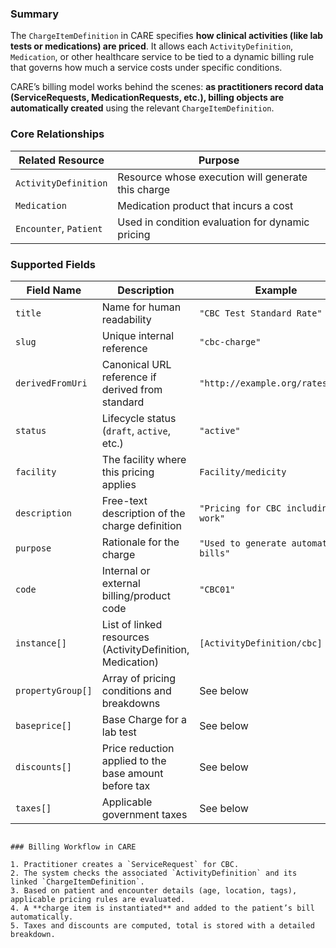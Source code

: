 ### Summary

The `ChargeItemDefinition` in CARE specifies **how clinical activities (like lab tests or medications) are priced**. It allows each `ActivityDefinition`, `Medication`, or other healthcare service to be tied to a dynamic billing rule that governs how much a service costs under specific conditions.

CARE’s billing model works behind the scenes: **as practitioners record data (ServiceRequests, MedicationRequests, etc.), billing objects are automatically created** using the relevant `ChargeItemDefinition`.

### Core Relationships

| Related Resource       | Purpose                                            |
| ---------------------- | -------------------------------------------------- |
| `ActivityDefinition`   | Resource whose execution will generate this charge |
| `Medication`           | Medication product that incurs a cost              |
| `Encounter`, `Patient` | Used in condition evaluation for dynamic pricing   |

### Supported Fields

| Field Name        | Description                                               | Example                                |
| ----------------- | --------------------------------------------------------- | -------------------------------------- |
| `title`           | Name for human readability                                | `"CBC Test Standard Rate"`             |
| `slug`            | Unique internal reference                                 | `"cbc-charge"`                         |
| `derivedFromUri`  | Canonical URL reference if derived from standard          | `"http://example.org/rates/cbc"`       |
| `status`          | Lifecycle status (`draft`, `active`, etc.)                | `"active"`                             |
| `facility`        | The facility where this pricing applies                   | `Facility/medicity`                    |
| `description`     | Free-text description of the charge definition            | `"Pricing for CBC including lab work"` |
| `purpose`         | Rationale for the charge                                  | `"Used to generate automated bills"`   |
| `code`            | Internal or external billing/product code                 | `"CBC01"`                              |
| `instance[]`      | List of linked resources (ActivityDefinition, Medication) | `[ActivityDefinition/cbc]`             |
| `propertyGroup[]` | Array of pricing conditions and breakdowns                | See below                              |
| `baseprice[]`     | Base Charge for a lab test                                | See below                              |
| `discounts[]`     | Price reduction applied to the base amount before tax     | See below                              |
| `taxes[]`         | Applicable government taxes                               | See below                              |

```

### Billing Workflow in CARE

1. Practitioner creates a `ServiceRequest` for CBC.
2. The system checks the associated `ActivityDefinition` and its linked `ChargeItemDefinition`.
3. Based on patient and encounter details (age, location, tags), applicable pricing rules are evaluated.
4. A **charge item is instantiated** and added to the patient’s bill automatically.
5. Taxes and discounts are computed, total is stored with a detailed breakdown.


```
